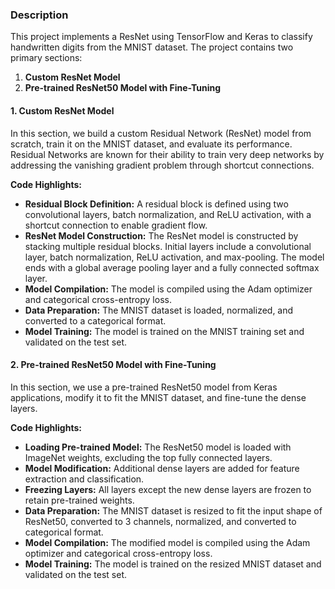 ### Description

This project implements a ResNet using TensorFlow and Keras to classify handwritten digits from the MNIST dataset. The project contains two primary sections:

1. **Custom ResNet Model**
2. **Pre-trained ResNet50 Model with Fine-Tuning**

#### 1. Custom ResNet Model

In this section, we build a custom Residual Network (ResNet) model from scratch, train it on the MNIST dataset, and evaluate its performance. Residual Networks are known for their ability to train very deep networks by addressing the vanishing gradient problem through shortcut connections.

**Code Highlights:**

- **Residual Block Definition:** A residual block is defined using two convolutional layers, batch normalization, and ReLU activation, with a shortcut connection to enable gradient flow.
- **ResNet Model Construction:** The ResNet model is constructed by stacking multiple residual blocks. Initial layers include a convolutional layer, batch normalization, ReLU activation, and max-pooling. The model ends with a global average pooling layer and a fully connected softmax layer.
- **Model Compilation:** The model is compiled using the Adam optimizer and categorical cross-entropy loss.
- **Data Preparation:** The MNIST dataset is loaded, normalized, and converted to a categorical format.
- **Model Training:** The model is trained on the MNIST training set and validated on the test set.

#### 2. Pre-trained ResNet50 Model with Fine-Tuning

In this section, we use a pre-trained ResNet50 model from Keras applications, modify it to fit the MNIST dataset, and fine-tune the dense layers.

**Code Highlights:**

- **Loading Pre-trained Model:** The ResNet50 model is loaded with ImageNet weights, excluding the top fully connected layers.
- **Model Modification:** Additional dense layers are added for feature extraction and classification.
- **Freezing Layers:** All layers except the new dense layers are frozen to retain pre-trained weights.
- **Data Preparation:** The MNIST dataset is resized to fit the input shape of ResNet50, converted to 3 channels, normalized, and converted to categorical format.
- **Model Compilation:** The modified model is compiled using the Adam optimizer and categorical cross-entropy loss.
- **Model Training:** The model is trained on the resized MNIST dataset and validated on the test set.

